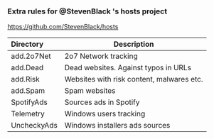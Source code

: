 ### Extra rules for @StevenBlack 's hosts project

https://github.com/StevenBlack/hosts

| Directory   | Description                               |
:-------------|-------------------------------------------|
| add.2o7Net  | 2o7 Network tracking                      |
| add.Dead    | Dead websites. Against typos in URLs 	  |
| add.Risk    | Websites with risk content, malwares etc. |
| add.Spam    | Spam websites                             |
| SpotifyAds  | Sources ads in Spotify                    |
| Telemetry   | Windows users tracking                    |
| UncheckyAds | Windows installers ads sources            |

